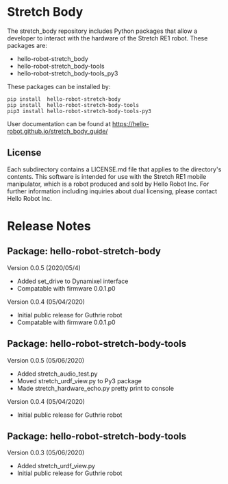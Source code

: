 # Stretch Body

The stretch_body repository includes Python packages that allow a developer to interact with the hardware of the Stretch RE1 robot. These packages are:
 * hello-robot-stretch_body
 * hello-robot-stretch_body-tools
 * hello-robot-stretch_body-tools_py3

These packages can be installed by:

```
pip install  hello-robot-stretch-body
pip install  hello-robot-stretch-body-tools
pip3 install hello-robot-stretch-body-tools-py3
```

User documentation can be found at https://hello-robot.github.io/stretch_body_guide/

## License
Each subdirectory contains a LICENSE.md file that applies to the directory's contents. This software is intended for use with the Stretch RE1 mobile manipulator, which is a robot produced and sold by Hello Robot Inc. For further information including inquiries about dual licensing, please contact Hello Robot Inc.

# Release Notes

## Package: hello-robot-stretch-body
Version 0.0.5 (2020/05/4)

* Added set_drive to Dynamixel interface
* Compatable with firmware 0.0.1.p0

Version 0.0.4 (05/04/2020)
* Initial public release for Guthrie robot
* Compatable with firmware 0.0.1.p0

## Package: hello-robot-stretch-body-tools
Version 0.0.5 (05/06/2020)
* Added stretch_audio_test.py
* Moved stretch_urdf_view.py to Py3 package
* Made stretch_hardware_echo.py pretty print to console

Version 0.0.4 (05/04/2020)
* Initial public release for Guthrie robot

## Package: hello-robot-stretch-body-tools
Version 0.0.3 (05/06/2020)
* Added stretch_urdf_view.py
* Initial public release for Guthrie robot
